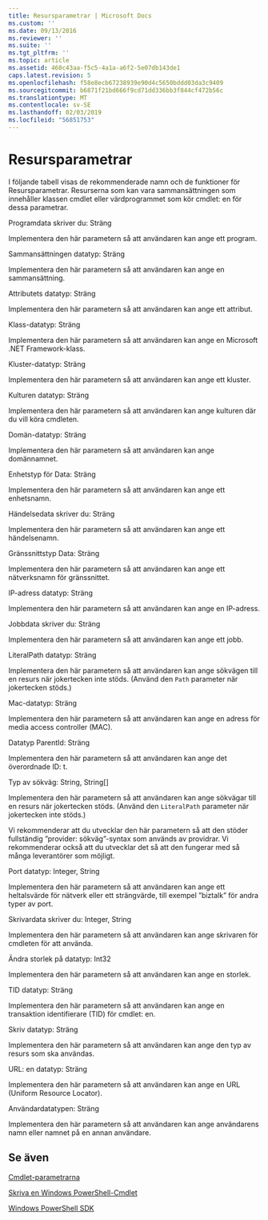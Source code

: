 ```yaml
---
title: Resursparametrar | Microsoft Docs
ms.custom: ''
ms.date: 09/13/2016
ms.reviewer: ''
ms.suite: ''
ms.tgt_pltfrm: ''
ms.topic: article
ms.assetid: 460c43aa-f5c5-4a1a-a6f2-5e07db143de1
caps.latest.revision: 5
ms.openlocfilehash: f58e8ecb67238939e90d4c5650bddd03da3c9409
ms.sourcegitcommit: b6871f21bd666f9cd71dd336bb3f844cf472b56c
ms.translationtype: MT
ms.contentlocale: sv-SE
ms.lasthandoff: 02/03/2019
ms.locfileid: "56851753"
---
```

# <a name="resource-parameters"></a>Resursparametrar

I följande tabell visas de rekommenderade namn och de funktioner för Resursparametrar. Resurserna som kan vara sammansättningen som innehåller klassen cmdlet eller värdprogrammet som kör cmdlet: en för dessa parametrar.

Programdata skriver du: Sträng

Implementera den här parametern så att användaren kan ange ett program.

Sammansättningen datatyp: Sträng

Implementera den här parametern så att användaren kan ange en sammansättning.

Attributets datatyp: Sträng

Implementera den här parametern så att användaren kan ange ett attribut.

Klass-datatyp: Sträng

Implementera den här parametern så att användaren kan ange en Microsoft .NET Framework-klass.

Kluster-datatyp: Sträng

Implementera den här parametern så att användaren kan ange ett kluster.

Kulturen datatyp: Sträng

Implementera den här parametern så att användaren kan ange kulturen där du vill köra cmdleten.

Domän-datatyp: Sträng

Implementera den här parametern så att användaren kan ange domännamnet.

Enhetstyp för Data: Sträng

Implementera den här parametern så att användaren kan ange ett enhetsnamn.

Händelsedata skriver du: Sträng

Implementera den här parametern så att användaren kan ange ett händelsenamn.

Gränssnittstyp Data: Sträng

Implementera den här parametern så att användaren kan ange ett nätverksnamn för gränssnittet.

IP-adress datatyp: Sträng

Implementera den här parametern så att användaren kan ange en IP-adress.

Jobbdata skriver du: Sträng

Implementera den här parametern så att användaren kan ange ett jobb.

LiteralPath datatyp: Sträng

Implementera den här parametern så att användaren kan ange sökvägen till en resurs när jokertecken inte stöds. (Använd den `Path` parameter när jokertecken stöds.)

Mac-datatyp: Sträng

Implementera den här parametern så att användaren kan ange en adress för media access controller (MAC).

Datatyp ParentId: Sträng

Implementera den här parametern så att användaren kan ange det överordnade ID: t.

Typ av sökväg: String, String[]

Implementera den här parametern så att användaren kan ange sökvägar till en resurs när jokertecken stöds. (Använd den `LiteralPath` parameter när jokertecken inte stöds.)

Vi rekommenderar att du utvecklar den här parametern så att den stöder fullständig ”provider: sökväg”-syntax som används av providrar. Vi rekommenderar också att du utvecklar det så att den fungerar med så många leverantörer som möjligt.

Port datatyp: Integer, String

Implementera den här parametern så att användaren kan ange ett heltalsvärde för nätverk eller ett strängvärde, till exempel ”biztalk” för andra typer av port.

Skrivardata skriver du: Integer, String

Implementera den här parametern så att användaren kan ange skrivaren för cmdleten för att använda.

Ändra storlek på datatyp: Int32

Implementera den här parametern så att användaren kan ange en storlek.

TID datatyp: Sträng

Implementera den här parametern så att användaren kan ange en transaktion identifierare (TID) för cmdlet: en.

Skriv datatyp: Sträng

Implementera den här parametern så att användaren kan ange den typ av resurs som ska användas.

URL: en datatyp: Sträng

Implementera den här parametern så att användaren kan ange en URL (Uniform Resource Locator).

Användardatatypen: Sträng

Implementera den här parametern så att användaren kan ange användarens namn eller namnet på en annan användare.

## <a name="see-also"></a>Se även

[Cmdlet-parametrarna](./cmdlet-parameters.md)

[Skriva en Windows PowerShell-Cmdlet](./writing-a-windows-powershell-cmdlet.md)

[Windows PowerShell SDK](../windows-powershell-reference.md)
